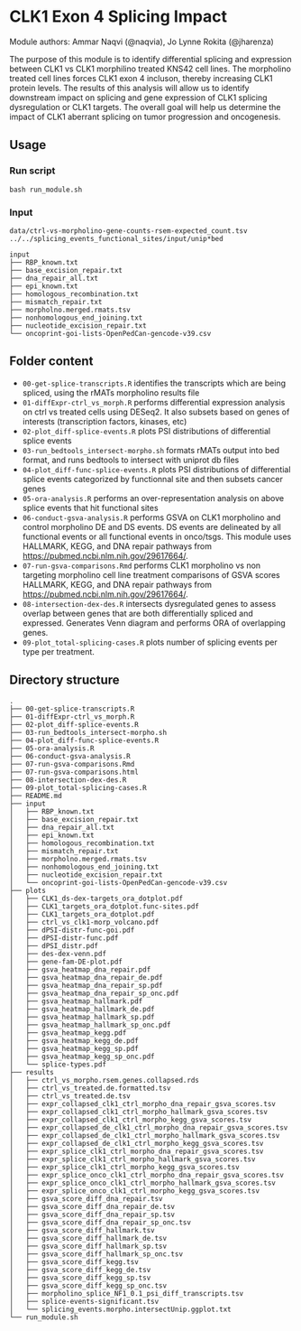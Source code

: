 # CLK1 Exon 4 Splicing Impact

Module authors: Ammar Naqvi (@naqvia), Jo Lynne Rokita (@jharenza)

The purpose of this module is to identify differential splicing and expression between CLK1 vs CLK1 morphilino treated KNS42 cell lines. The morpholino treated cell lines forces CLK1 exon 4 incluson, thereby increasing CLK1 protein levels. The results of this analysis will allow us to identify downstream impact on splicing and gene expression of CLK1 splicing dysregulation or CLK1 targets. The overall goal will help us determine the impact of CLK1 aberrant splicing on tumor progression and oncogenesis.

## Usage
### Run script
```
bash run_module.sh
```

### Input
```
data/ctrl-vs-morpholino-gene-counts-rsem-expected_count.tsv
../../splicing_events_functional_sites/input/unip*bed

input
├── RBP_known.txt
├── base_excision_repair.txt
├── dna_repair_all.txt
├── epi_known.txt
├── homologous_recombination.txt
├── mismatch_repair.txt
├── morpholno.merged.rmats.tsv
├── nonhomologous_end_joining.txt
├── nucleotide_excision_repair.txt
└── oncoprint-goi-lists-OpenPedCan-gencode-v39.csv

```

## Folder content
* `00-get-splice-transcripts.R` identifies the transcripts which are being spliced, using the rMATs morpholino results file
* `01-diffExpr-ctrl_vs_morph.R` performs differential expression analysis on ctrl vs treated cells using DESeq2. It also subsets based on genes of interests (transcription factors, kinases, etc)
* `02-plot_diff-splice-events.R` plots PSI distributions of differential splice events
* `03-run_bedtools_intersect-morpho.sh` formats rMATs output into bed format, and runs bedtools to intersect with uniprot db files
* `04-plot_diff-func-splice-events.R` plots PSI distributions of differential splice events categorized by functionnal site and then subsets cancer genes
* `05-ora-analysis.R` performs an over-representation analysis on above splice events that hit functional sites
* `06-conduct-gsva-analysis.R` performs GSVA on CLK1 morpholino and control morpholino DE and DS events. DS events are delineated by all functional events or all functional events in onco/tsgs. This module uses HALLMARK, KEGG, and DNA repair pathways from https://pubmed.ncbi.nlm.nih.gov/29617664/.
* `07-run-gsva-comparisons.Rmd` performs CLK1 morpholino vs non targeting morpholino cell line treatment comparisons of GSVA scores HALLMARK, KEGG, and DNA repair pathways from https://pubmed.ncbi.nlm.nih.gov/29617664/.
* `08-intersection-dex-des.R` intersects dysregulated genes to assess overlap between genes that are both differentially spliced and expressed. Generates Venn diagram and performs ORA of overlapping genes. 
* `09-plot_total-splicing-cases.R` plots number of splicing events per type per treatment.

## Directory structure
```
.
├── 00-get-splice-transcripts.R
├── 01-diffExpr-ctrl_vs_morph.R
├── 02-plot_diff-splice-events.R
├── 03-run_bedtools_intersect-morpho.sh
├── 04-plot_diff-func-splice-events.R
├── 05-ora-analysis.R
├── 06-conduct-gsva-analysis.R
├── 07-run-gsva-comparisons.Rmd
├── 07-run-gsva-comparisons.html
├── 08-intersection-dex-des.R
├── 09-plot_total-splicing-cases.R
├── README.md
├── input
│   ├── RBP_known.txt
│   ├── base_excision_repair.txt
│   ├── dna_repair_all.txt
│   ├── epi_known.txt
│   ├── homologous_recombination.txt
│   ├── mismatch_repair.txt
│   ├── morpholno.merged.rmats.tsv
│   ├── nonhomologous_end_joining.txt
│   ├── nucleotide_excision_repair.txt
│   └── oncoprint-goi-lists-OpenPedCan-gencode-v39.csv
├── plots
│   ├── CLK1_ds-dex-targets_ora_dotplot.pdf
│   ├── CLK1_targets_ora_dotplot.func-sites.pdf
│   ├── CLK1_targets_ora_dotplot.pdf
│   ├── ctrl_vs_clk1-morp_volcano.pdf
│   ├── dPSI-distr-func-goi.pdf
│   ├── dPSI-distr-func.pdf
│   ├── dPSI_distr.pdf
│   ├── des-dex-venn.pdf
│   ├── gene-fam-DE-plot.pdf
│   ├── gsva_heatmap_dna_repair.pdf
│   ├── gsva_heatmap_dna_repair_de.pdf
│   ├── gsva_heatmap_dna_repair_sp.pdf
│   ├── gsva_heatmap_dna_repair_sp_onc.pdf
│   ├── gsva_heatmap_hallmark.pdf
│   ├── gsva_heatmap_hallmark_de.pdf
│   ├── gsva_heatmap_hallmark_sp.pdf
│   ├── gsva_heatmap_hallmark_sp_onc.pdf
│   ├── gsva_heatmap_kegg.pdf
│   ├── gsva_heatmap_kegg_de.pdf
│   ├── gsva_heatmap_kegg_sp.pdf
│   ├── gsva_heatmap_kegg_sp_onc.pdf
│   └── splice-types.pdf
├── results
│   ├── ctrl_vs_morpho.rsem.genes.collapsed.rds
│   ├── ctrl_vs_treated.de.formatted.tsv
│   ├── ctrl_vs_treated.de.tsv
│   ├── expr_collapsed_clk1_ctrl_morpho_dna_repair_gsva_scores.tsv
│   ├── expr_collapsed_clk1_ctrl_morpho_hallmark_gsva_scores.tsv
│   ├── expr_collapsed_clk1_ctrl_morpho_kegg_gsva_scores.tsv
│   ├── expr_collapsed_de_clk1_ctrl_morpho_dna_repair_gsva_scores.tsv
│   ├── expr_collapsed_de_clk1_ctrl_morpho_hallmark_gsva_scores.tsv
│   ├── expr_collapsed_de_clk1_ctrl_morpho_kegg_gsva_scores.tsv
│   ├── expr_splice_clk1_ctrl_morpho_dna_repair_gsva_scores.tsv
│   ├── expr_splice_clk1_ctrl_morpho_hallmark_gsva_scores.tsv
│   ├── expr_splice_clk1_ctrl_morpho_kegg_gsva_scores.tsv
│   ├── expr_splice_onco_clk1_ctrl_morpho_dna_repair_gsva_scores.tsv
│   ├── expr_splice_onco_clk1_ctrl_morpho_hallmark_gsva_scores.tsv
│   ├── expr_splice_onco_clk1_ctrl_morpho_kegg_gsva_scores.tsv
│   ├── gsva_score_diff_dna_repair.tsv
│   ├── gsva_score_diff_dna_repair_de.tsv
│   ├── gsva_score_diff_dna_repair_sp.tsv
│   ├── gsva_score_diff_dna_repair_sp_onc.tsv
│   ├── gsva_score_diff_hallmark.tsv
│   ├── gsva_score_diff_hallmark_de.tsv
│   ├── gsva_score_diff_hallmark_sp.tsv
│   ├── gsva_score_diff_hallmark_sp_onc.tsv
│   ├── gsva_score_diff_kegg.tsv
│   ├── gsva_score_diff_kegg_de.tsv
│   ├── gsva_score_diff_kegg_sp.tsv
│   ├── gsva_score_diff_kegg_sp_onc.tsv
│   ├── morpholino_splice_NF1_0.1_psi_diff_transcripts.tsv
│   ├── splice-events-significant.tsv
│   └── splicing_events.morpho.intersectUnip.ggplot.txt
└── run_module.sh
```